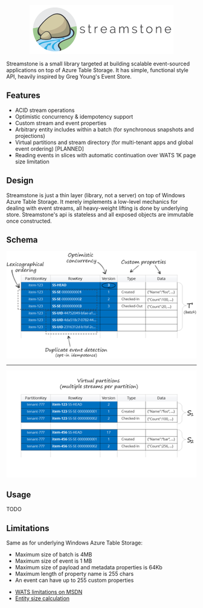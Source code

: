 <p align="center">
  <img src="https://github.com/yevhen-personal/test/blob/master/Logo.Compact.png?raw=true" alt="Streamstone's logo"/>
</p>

Streamstone is a small library targeted at building scalable event-sourced applications on top of Azure Table Storage. It has simple, functional style API, heavily inspired by Greg Young's Event Store.


## Features

+ ACID stream operations
+ Optimistic concurrency & idempotency support
+ Custom stream and event properties
+ Arbitrary entity includes within a batch (for synchronous snapshots and projections)
+ Virtual partitions and stream directory (for multi-tenant apps and global event ordering) [PLANNED]
+ Reading events in slices with automatic continuation over WATS 1K page size limitation

## Design
Streamstone is just a thin layer (library, not a server) on top of Windows Azure Table Storage. It  merely implements a low-level mechanics for dealing with event streams, all heavy-weight lifting is done by underlying store. Streamstone's api is stateless and all exposed objects are immutable once constructed.

## Schema

<a href="https://raw.githubusercontent.com/yevhen-personal/test/master/Schema.png" target="_blank" title="Click to view full size"><img src="https://raw.githubusercontent.com/yevhen-personal/test/master/Schema.png" alt="Schema" tyle="max-width:100%;"/></a>

---

<a href="https://raw.githubusercontent.com/yevhen-personal/test/master/Schema2.png" target="_blank" title="Click to view full size"><img src="https://raw.githubusercontent.com/yevhen-personal/test/master/Schema2.png" alt="Schema for virtual partitions" tyle="max-width:100%;"/></a>

## Usage
TODO

## Limitations

Same as for underlying Windows Azure Table Storage:
+ Maximum size of batch is 4MB
+ Maximum size of event is 1 MB
+ Maximum size of payload and metadata properties is 64Kb 
+ Maximum length of property name is 255 chars
+ An event can have up to 255 custom properties

> 
+ [WATS limitations on MSDN](http://msdn.microsoft.com/en-us/library/azure/dd179338.aspx)
+ [Entity size calculation](http://blogs.msdn.com/b/avkashchauhan/archive/2011/11/30/how-the-size-of-an-entity-is-caclulated-in-windows-azure-table-storage.aspx)
